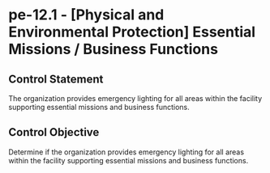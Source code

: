 # pe-12.1 - \[Physical and Environmental Protection\] Essential Missions / Business Functions

## Control Statement

The organization provides emergency lighting for all areas within the facility supporting essential missions and business functions.

## Control Objective

Determine if the organization provides emergency lighting for all areas within the facility supporting essential missions and business functions.
